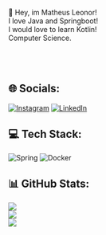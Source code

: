👋 Hey, im Matheus Leonor! 
<br>I love Java and Springboot!  <br>I would love to learn Kotlin!<br>Computer Science.<br><br><br><br>
## 🌐 Socials:
[![Instagram](https://img.shields.io/badge/Instagram-%23E4405F.svg?logo=Instagram&logoColor=white)](https://instagram.com/https://www.instagram.com/mleonor_design/) [![LinkedIn](https://img.shields.io/badge/LinkedIn-%230077B5.svg?logo=linkedin&logoColor=white)](https://linkedin.com/in/https://www.linkedin.com/in/matheus-leonor-0a017a227/) 

## 💻 Tech Stack:
![Spring](https://img.shields.io/badge/spring-%236DB33F.svg?style=for-the-badge&logo=spring&logoColor=white) ![Docker](https://img.shields.io/badge/docker-%230db7ed.svg?style=for-the-badge&logo=docker&logoColor=white)
## 📊 GitHub Stats:
![](https://github-readme-stats.vercel.app/api?username=matheus-leonor&theme=dark&hide_border=false&include_all_commits=false&count_private=false)<br/>
![](https://github-readme-streak-stats.herokuapp.com/?user=matheus-leonor&theme=dark&hide_border=false)<br/>
![](https://github-readme-stats.vercel.app/api/top-langs/?username=matheus-leonor&theme=dark&hide_border=false&include_all_commits=false&count_private=false&layout=compact)

<!-- Proudly created with GPRM ( https://gprm.itsvg.in ) -->

<!-- Proudly created with GPRM ( https://gprm.itsvg.in ) -->






<!--
**Matheus-Leonor/Matheus-Leonor** is a ✨ _special_ ✨ repository because its `README.md` (this file) appears on your GitHub profile.

Here are some ideas to get you started:

- 🔭 I’m currently working on ...
- 🌱 I’m currently learning ...
- 👯 I’m looking to collaborate on ...
- 🤔 I’m looking for help with ...
- 💬 Ask me about ...
- 📫 How to reach me: ...
- 😄 Pronouns: ...
- ⚡ Fun fact: ...
-->


